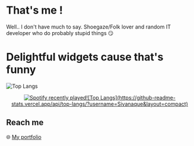 # That's me !

Well.. I don't have much to say. Shoegaze/Folk lover and random IT developer who do probably stupid things 😏

# Delightful widgets cause that's funny 

![Top Langs](https://github-readme-stats.vercel.app/api/top-langs/?username=Sivanaque&layout=compact)
<div align="center">
  <a href="https://open.spotify.com/user/Sivanaque">
    <img src="https://spotify-recently-played-readme.vercel.app/api?user=31u4736tj3glkt6lklth2xuwxqky&count=6&unique=false" alt="Spotify recently played"  />![Top Langs](https://github-readme-stats.vercel.app/api/top-langs/?username=Sivanaque&layout=compact)
  </a>
</div>

## Reach me

🌐 [My portfolio](https://antoinespiteri.net)
